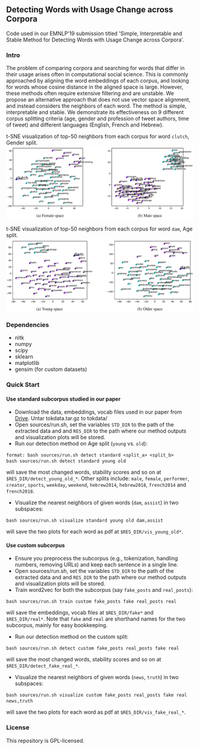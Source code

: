 ## Detecting Words with Usage Change across Corpora

Code used in our EMNLP'19 submission titled 'Simple, Interpretable and Stable Method for Detecting Words with Usage Change across Corpora'.

### Intro
The problem of comparing corpora and searching for words that differ in their usage arises often in computational social science. This is commonly approached by aligning the word embeddings of each corpus, and looking for words whose cosine distance in the aligned space is large. However, these methods often require extensive filtering and are unstable. We propose an alternative approach that does not use vector space alignment, and instead considers the neighbors of each word. The method is simple, interpretable and stable. We demonstrate its effectiveness on 9 different corpus splitting criteria (age, gender and profession of tweet authors, time of tweet) and different languages (English, French and Hebrew).

t-SNE visualization of top-50 neighbors from each corpus for word `clutch`, Gender split.
![Word `clutch` in gender split](images/gender.png)

t-SNE visualization of top-50 neighbors from each corpus for word `dam`, Age split.
![Word `dam` in age split](images/age.png)


### Dependencies
* nltk
* numpy
* scipy
* sklearn
* matplotlib
* gensim (for custom datasets)

### Quick Start

#### Use standard subcorpus studied in our paper
* Download the data, embeddings, vocab files used in our paper from [Drive](https://drive.google.com/open?id=1ytwtPNZGs7DfoLavsfkw5DaIa-PkhACG). Untar tokdata.tar.gz to tokdata/
* Open sources/run.sh, set the variables `STD_DIR` to the path of the extracted data and and `RES_DIR` to the path where our method outputs and visualization plots will be stored.
* Run our detection method on Age split (`young` vs. `old`):
```
format: bash sources/run.sh detect standard <split_a> <split_b>
bash sources/run.sh detect standard young old
```
will save the most changed words, stability scores and so on at `$RES_DIR/detect_young_old_*`.
Other splits include: `male`, `female`, `performer`, `creator`, `sports`, `weekday`, `weekend`, `hebrew2014`, `hebrew2018`, `french2014` and `french2018`.
* Visualize the nearest neighbors of given words (`dam`, `assist`) in two subspaces:
```
bash sources/run.sh visualize standard young old dam,assist
```
will save the two plots for each word as pdf at `$RES_DIR/vis_young_old*`.

#### Use custom subcorpus
* Ensure you preprocess the subcorpus (e.g., tokenization, handling numbers, removing URLs) and keep each sentence in a single line.
* Open sources/run.sh, set the variables `STD_DIR` to the path of the extracted data and and `RES_DIR` to the path where our method outputs and visualization plots will be stored.
* Train word2vec for both the subcorpus (say `fake_posts` and `real_posts`):
```
bash sources/run.sh train custom fake_posts fake real_posts real
```
will save the embeddings, vocab files at `$RES_DIR/fake*` and `$RES_DIR/real*`. Note that `fake` and `real` are shorthand names for the two subcorpus, mainly for easy bookkeeping.
* Run our detection method on the custom split:
```
bash sources/run.sh detect custom fake_posts real_posts fake real
```
will save the most changed words, stability scores and so on at `$RES_DIR/detect_fake_real_*`.
* Visualize the nearest neighbors of given words (`news`, `truth`) in two subspaces:
```
bash sources/run.sh visualize custom fake_posts real_posts fake real news,truth
```
will save the two plots for each word as pdf at `$RES_DIR/vis_fake_real_*`.

### License
This repository is GPL-licensed.

